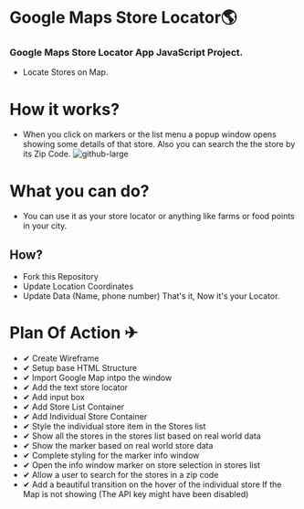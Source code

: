 # Google Maps Store Locator🌎

### Google Maps Store Locator App JavaScript Project.
  - Locate Stores on Map.

# How it works?

- When you click on markers or the list menu a popup window opens showing some details of that store. Also you can search the the store by its Zip Code.
![github-large](https://user-images.githubusercontent.com/61178058/80308677-b0b4f380-87e9-11ea-96bc-529de2bec99e.gif)

# What you can do?
  - You can use it as your store locator or anything like farms or food points in your city.
  
 ## How?
 - Fork this Repository
 - Update Location Coordinates
 - Update Data (Name, phone number)
That's it, Now it's your Locator.

# Plan Of Action ✈
- ✔ Create Wireframe
- ✔ Setup base HTML Structure
- ✔ Import Google Map intpo the window
- ✔ Add the text store locator
- ✔ Add input box
- ✔ Add Store List Container
- ✔ Add Individual Store Container
- ✔ Style the individual store item in the Stores list
- ✔ Show all the stores in the stores list based on real world data
- ✔ Show the marker based on real world store data
- ✔ Complete styling for the marker info window
- ✔ Open the info window marker on store selection in stores list
- ✔ Allow a user to search for the stores in a zip code
- ✔ Add a beautiful transition on the hover of the individual store
If the Map is not showing (The API key might have been disabled)
